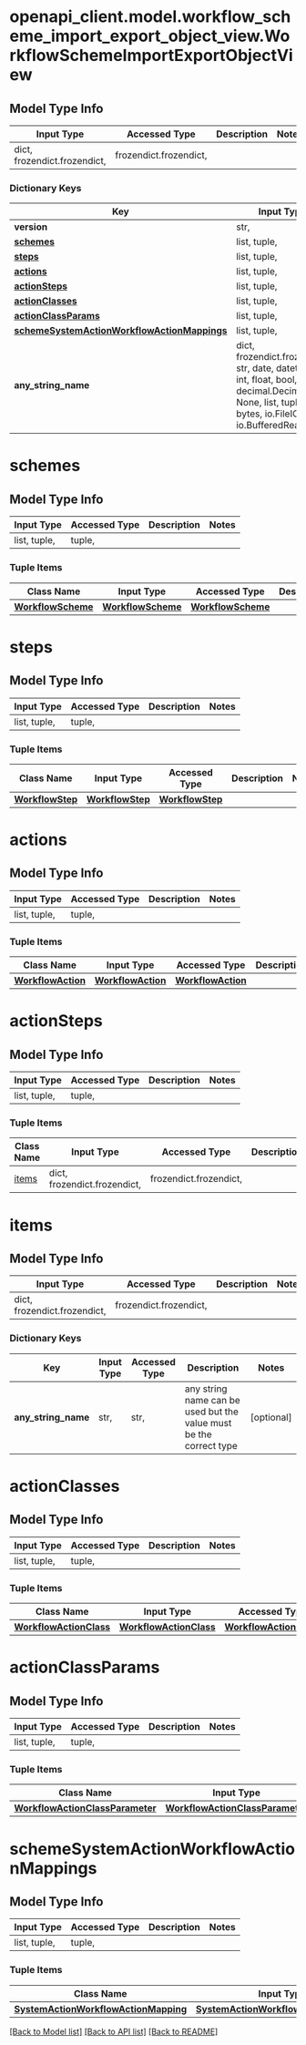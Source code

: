 # openapi_client.model.workflow_scheme_import_export_object_view.WorkflowSchemeImportExportObjectView

## Model Type Info
Input Type | Accessed Type | Description | Notes
------------ | ------------- | ------------- | -------------
dict, frozendict.frozendict,  | frozendict.frozendict,  |  | 

### Dictionary Keys
Key | Input Type | Accessed Type | Description | Notes
------------ | ------------- | ------------- | ------------- | -------------
**version** | str,  | str,  |  | [optional] 
**[schemes](#schemes)** | list, tuple,  | tuple,  |  | [optional] 
**[steps](#steps)** | list, tuple,  | tuple,  |  | [optional] 
**[actions](#actions)** | list, tuple,  | tuple,  |  | [optional] 
**[actionSteps](#actionSteps)** | list, tuple,  | tuple,  |  | [optional] 
**[actionClasses](#actionClasses)** | list, tuple,  | tuple,  |  | [optional] 
**[actionClassParams](#actionClassParams)** | list, tuple,  | tuple,  |  | [optional] 
**[schemeSystemActionWorkflowActionMappings](#schemeSystemActionWorkflowActionMappings)** | list, tuple,  | tuple,  |  | [optional] 
**any_string_name** | dict, frozendict.frozendict, str, date, datetime, int, float, bool, decimal.Decimal, None, list, tuple, bytes, io.FileIO, io.BufferedReader | frozendict.frozendict, str, BoolClass, decimal.Decimal, NoneClass, tuple, bytes, FileIO | any string name can be used but the value must be the correct type | [optional]

# schemes

## Model Type Info
Input Type | Accessed Type | Description | Notes
------------ | ------------- | ------------- | -------------
list, tuple,  | tuple,  |  | 

### Tuple Items
Class Name | Input Type | Accessed Type | Description | Notes
------------- | ------------- | ------------- | ------------- | -------------
[**WorkflowScheme**](WorkflowScheme.md) | [**WorkflowScheme**](WorkflowScheme.md) | [**WorkflowScheme**](WorkflowScheme.md) |  | 

# steps

## Model Type Info
Input Type | Accessed Type | Description | Notes
------------ | ------------- | ------------- | -------------
list, tuple,  | tuple,  |  | 

### Tuple Items
Class Name | Input Type | Accessed Type | Description | Notes
------------- | ------------- | ------------- | ------------- | -------------
[**WorkflowStep**](WorkflowStep.md) | [**WorkflowStep**](WorkflowStep.md) | [**WorkflowStep**](WorkflowStep.md) |  | 

# actions

## Model Type Info
Input Type | Accessed Type | Description | Notes
------------ | ------------- | ------------- | -------------
list, tuple,  | tuple,  |  | 

### Tuple Items
Class Name | Input Type | Accessed Type | Description | Notes
------------- | ------------- | ------------- | ------------- | -------------
[**WorkflowAction**](WorkflowAction.md) | [**WorkflowAction**](WorkflowAction.md) | [**WorkflowAction**](WorkflowAction.md) |  | 

# actionSteps

## Model Type Info
Input Type | Accessed Type | Description | Notes
------------ | ------------- | ------------- | -------------
list, tuple,  | tuple,  |  | 

### Tuple Items
Class Name | Input Type | Accessed Type | Description | Notes
------------- | ------------- | ------------- | ------------- | -------------
[items](#items) | dict, frozendict.frozendict,  | frozendict.frozendict,  |  | 

# items

## Model Type Info
Input Type | Accessed Type | Description | Notes
------------ | ------------- | ------------- | -------------
dict, frozendict.frozendict,  | frozendict.frozendict,  |  | 

### Dictionary Keys
Key | Input Type | Accessed Type | Description | Notes
------------ | ------------- | ------------- | ------------- | -------------
**any_string_name** | str,  | str,  | any string name can be used but the value must be the correct type | [optional] 

# actionClasses

## Model Type Info
Input Type | Accessed Type | Description | Notes
------------ | ------------- | ------------- | -------------
list, tuple,  | tuple,  |  | 

### Tuple Items
Class Name | Input Type | Accessed Type | Description | Notes
------------- | ------------- | ------------- | ------------- | -------------
[**WorkflowActionClass**](WorkflowActionClass.md) | [**WorkflowActionClass**](WorkflowActionClass.md) | [**WorkflowActionClass**](WorkflowActionClass.md) |  | 

# actionClassParams

## Model Type Info
Input Type | Accessed Type | Description | Notes
------------ | ------------- | ------------- | -------------
list, tuple,  | tuple,  |  | 

### Tuple Items
Class Name | Input Type | Accessed Type | Description | Notes
------------- | ------------- | ------------- | ------------- | -------------
[**WorkflowActionClassParameter**](WorkflowActionClassParameter.md) | [**WorkflowActionClassParameter**](WorkflowActionClassParameter.md) | [**WorkflowActionClassParameter**](WorkflowActionClassParameter.md) |  | 

# schemeSystemActionWorkflowActionMappings

## Model Type Info
Input Type | Accessed Type | Description | Notes
------------ | ------------- | ------------- | -------------
list, tuple,  | tuple,  |  | 

### Tuple Items
Class Name | Input Type | Accessed Type | Description | Notes
------------- | ------------- | ------------- | ------------- | -------------
[**SystemActionWorkflowActionMapping**](SystemActionWorkflowActionMapping.md) | [**SystemActionWorkflowActionMapping**](SystemActionWorkflowActionMapping.md) | [**SystemActionWorkflowActionMapping**](SystemActionWorkflowActionMapping.md) |  | 

[[Back to Model list]](../../README.md#documentation-for-models) [[Back to API list]](../../README.md#documentation-for-api-endpoints) [[Back to README]](../../README.md)

